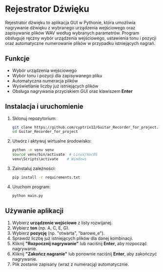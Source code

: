 # Rejestrator Dźwięku

Rejestrator dźwięku to aplikacja GUI w Pythonie, która umożliwia nagrywanie dźwięku z wybranego urządzenia wejściowego oraz zapisywanie plików WAV według wybranych parametrów. Program obsługuje ręczny wybór urządzenia wejściowego, ustawienia tonu i pozycji oraz automatyczne numerowanie plików w przypadku istniejących nagrań.

## Funkcje
- Wybór urządzenia wejściowego
- Wybór tonu i pozycji dla zapisywanego pliku
- Automatyczna numeracja plików
- Wyświetlanie liczby już istniejących plików
- Obsługa nagrywania przyciskiem GUI oraz klawiszem **Enter**

## Instalacja i uruchomienie
1. Sklonuj repozytorium:
   ```bash
   git clone https://github.com/cyptrix12/Guitar_Recorder_for_project.git
   cd Guitar_Recorder_for_project
   ```
2. Utwórz i aktywuj wirtualne środowisko:
   ```bash
   python -m venv venv
   source venv/bin/activate  # Linux/macOS
   venv\Scripts\activate    # Windows
   ```
3. Zainstaluj zależności:
   ```bash
   pip install -r requirements.txt
   ```
4. Uruchom program:
   ```bash
   python main.py
   ```

## Używanie aplikacji
1. Wybierz **urządzenie wejściowe** z listy rozwijanej.
2. Wybierz **ton** (np. A, C, E, G).
3. Wybierz **pozycję** (np. "otwarta", "barowe_e").
4. Sprawdź liczbę już istniejących plików dla danej kombinacji.
5. Kliknij **"Rozpocznij nagrywanie"** lub naciśnij **Enter**, aby rozpocząć nagrywanie.
6. Kliknij **"Zakończ nagranie"** lub ponownie naciśnij **Enter**, aby zakończyć nagrywanie.
7. Plik zostanie zapisany (wraz z numeracją) automatycznie.
